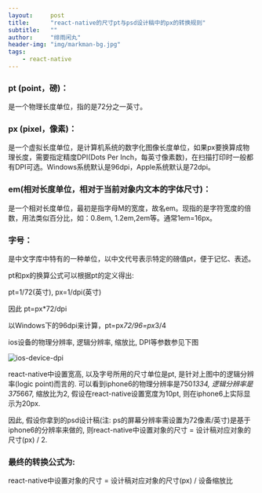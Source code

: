 ```yaml
---
layout:     post
title:      "react-native的尺寸pt与psd设计稿中的px的转换规则"
subtitle:   ""
author:     "绯雨闲丸"
header-img: "img/markman-bg.jpg"
tags:
    - react-native
---
```


>

### pt (point，磅)：
是一个物理长度单位，指的是72分之一英寸。

### px (pixel，像素)：
是一个虚拟长度单位，是计算机系统的数字化图像长度单位，如果px要换算成物理长度，需要指定精度DPI(Dots Per Inch，每英寸像素数)，在扫描打印时一般都有DPI可选。Windows系统默认是96dpi，Apple系统默认是72dpi。

### em(相对长度单位，相对于当前对象内文本的字体尺寸)：
是一个相对长度单位，最初是指字母M的宽度，故名em。现指的是字符宽度的倍数，用法类似百分比，如：0.8em, 1.2em,2em等。通常1em=16px。

### 字号：
是中文字库中特有的一种单位，以中文代号表示特定的磅值pt，便于记忆、表述。

pt和px的换算公式可以根据pt的定义得出:

pt=1/72(英寸), px=1/dpi(英寸)

因此 pt=px*72/dpi

以Windows下的96dpi来计算，pt=px*72/96=px*3/4

ios设备的物理分辨率, 逻辑分辨率, 缩放比, DPI等参数参见下图

![ios-device-dpi][1]

react-native中设置宽高, 以及字号所用的尺寸单位是pt, 是针对上图中的逻辑分辨率(logic point)而言的.
可以看到iphone6的物理分辨率是750*1334, 逻辑分辨率是375*667, 缩放比为2, 假设在react-native设置宽度为10pt,
则在iphone6上实际显示为20px.

因此, 假设你拿到的psd设计稿(注: ps的屏幕分辨率需设置为72像素/英寸)是基于iphone6的分辨率来做的,
则react-native中设置对象的尺寸 = 设计稿对应对象的尺寸(px) / 2.

### 最终的转换公式为:
react-native中设置对象的尺寸 = 设计稿对应对象的尺寸(px) / 设备缩放比

[1]: http://cyqresig.github.io/img/ios-device-dpi.jpg